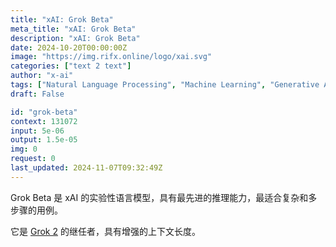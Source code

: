 ```yaml
---
title: "xAI: Grok Beta"
meta_title: "xAI: Grok Beta"
description: "xAI: Grok Beta"
date: 2024-10-20T00:00:00Z
image: "https://img.rifx.online/logo/xai.svg"
categories: ["text 2 text"]
author: "x-ai"
tags: ["Natural Language Processing", "Machine Learning", "Generative AI", "Chatbots", "Data Science"]
draft: False

id: "grok-beta"
context: 131072
input: 5e-06
output: 1.5e-05
img: 0
request: 0
last_updated: 2024-11-07T09:32:49Z
---
```


Grok Beta 是 xAI 的实验性语言模型，具有最先进的推理能力，最适合复杂和多步骤的用例。

它是 [Grok 2](https://x.ai/blog/grok-2) 的继任者，具有增强的上下文长度。

